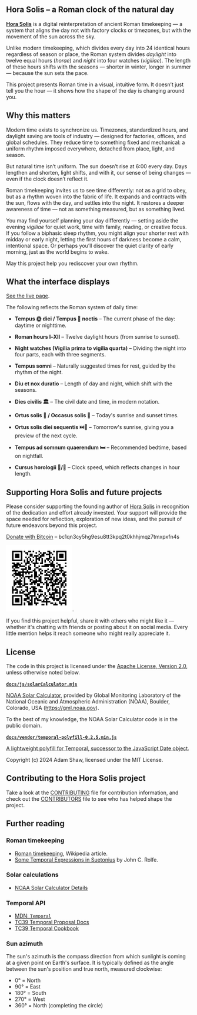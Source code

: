 <!--
  Copyright 2024-2025 Hora Solis project contributors

  Licensed under the Apache License, Version 2.0 (the "License");
  you may not use this file except in compliance with the License.
  You may obtain a copy of the License at

      http://www.apache.org/licenses/LICENSE-2.0

  Unless required by applicable law or agreed to in writing, software
  distributed under the License is distributed on an "AS IS" BASIS,
  WITHOUT WARRANTIES OR CONDITIONS OF ANY KIND, either express or implied.
  See the License for the specific language governing permissions and
  limitations under the License.
-->

## Hora Solis – a Roman clock of the natural day

**[Hora Solis](https://horasolis.github.io)** is a digital reinterpretation of ancient Roman timekeeping — a system that aligns the day not with factory clocks or timezones, but with the movement of the sun across the sky.

Unlike modern timekeeping, which divides every day into 24 identical hours regardless of season or place, the Roman system divides *daylight* into twelve equal hours (*horae*) and *night* into four watches (*vigiliae*). The length of these hours shifts with the seasons — shorter in winter, longer in summer — because the sun sets the pace.

This project presents Roman time in a visual, intuitive form. It doesn’t just tell you the hour — it shows how the shape of the day is changing around you.

## Why this matters

Modern time exists to synchronize us. Timezones, standardized hours, and daylight saving are tools of industry — designed for factories, offices, and global schedules. They reduce time to something fixed and mechanical: a uniform rhythm imposed everywhere, detached from place, light, and season.

But natural time isn’t uniform. The sun doesn’t rise at 6:00 every day. Days lengthen and shorten, light shifts, and with it, our sense of being changes — even if the clock doesn’t reflect it.

Roman timekeeping invites us to see time differently: not as a grid to obey, but as a rhythm woven into the fabric of life. It expands and contracts with the sun, flows with the day, and settles into the night. It restores a deeper awareness of time — not as something measured, but as something lived.

You may find yourself planning your day differently — setting aside the evening *vigiliae* for quiet work, time with family, reading, or creative focus. If you follow a biphasic sleep rhythm, you might align your shorter rest with midday or early night, letting the first hours of darkness become a calm, intentional space. Or perhaps you’ll discover the quiet clarity of early morning, just as the world begins to wake.

May this project help you rediscover your own rhythm.

## What the interface displays

[See the live page](https://horasolis.github.io).

The following reflects the Roman system of daily time:

* **Tempus 🌞 diei / Tempus 🌚 noctis** – The current phase of the day: daytime or nighttime.

* **Roman hours Ⅰ–Ⅻ** – Twelve daylight hours (from sunrise to sunset).

* **Night watches (Vigilia prima to vigilia quarta)** – Dividing the night into four parts, each with three segments.

* **Tempus somni** – Naturally suggested times for rest, guided by the rhythm of the night.

* **Diu et nox duratio** – Length of day and night, which shift with the seasons.

* **Dies civilis 🏛️** – The civil date and time, in modern notation.

* **Ortus solis 🌅 / Occasus solis 🌇** – Today's sunrise and sunset times.

* **Ortus solis diei sequentis ⏭️🌅** – Tomorrow's sunrise, giving you a preview of the next cycle.

* **Tempus ad somnum quaerendum 🛏️** – Recommended bedtime, based on nightfall.

* **Cursus horologii 🐇/🐌** – Clock speed, which reflects changes in hour length.

## Supporting Hora Solis and future projects

Please consider supporting the founding author of [Hora Solis](https://horasolis.github.io) in recognition of the dedication and effort already invested. Your support will provide the space needed for reflection, exploration of new ideas, and the pursuit of future endeavors beyond this project.

[Donate with Bitcoin](bitcoin:bc1qn3cy5hg9esu8tt3kpq2t0khhjmqz7tmxpxfn4s?message=Hora%20Solis%20project%20donation) – bc1qn3cy5hg9esu8tt3kpq2t0khhjmqz7tmxpxfn4s

[![Donate with Bitcoin, QR code](docs/images/donate-link.png)](bitcoin:bc1qn3cy5hg9esu8tt3kpq2t0khhjmqz7tmxpxfn4s?message=Hora%20Solis%20project%20donation "Donate with Bitcoin, QR code").

If you find this project helpful, share it with others who might like it — whether it's chatting with friends or posting about it on social media. Every little mention helps it reach someone who might really appreciate it.

## License

The code in this project is licensed under the [Apache License, Version 2.0](LICENSE), unless otherwise noted below.

**[`docs/js/solarCalculator.mjs`](docs/js/solarCalculator.mjs)**

[NOAA Solar Calculator](https://gml.noaa.gov/grad/solcalc/), provided by Global Monitoring Laboratory of the National Oceanic and Atmospheric Administration (NOAA), Boulder, Colorado, USA (https://gml.noaa.gov).

To the best of my knowledge, the NOAA Solar Calculator code is in the public domain.

**[`docs/vendor/temporal-polyfill-0.2.5.min.js`](docs/vendor/temporal-polyfill-0.2.5.min.js)**

[A lightweight polyfill for Temporal, successor to the JavaScript Date object](https://www.npmjs.com/package/temporal-polyfill).

Copyright (c) 2024 Adam Shaw, licensed under the MIT License.

## Contributing to the Hora Solis project

Take a look at the [CONTRIBUTING](CONTRIBUTING.md) file for contribution information, and check out the [CONTRIBUTORS](CONTRIBUTORS.md) file to see who has helped shape the project.

## Further reading

### Roman timekeeping

* [Roman timekeeping](https://en.wikipedia.org/wiki/Roman_timekeeping), Wikipedia article.
* [Some Temporal Expressions in Suetonius](https://www.jstor.org/stable/261398) by John C. Rolfe.

### Solar calculations

* [NOAA Solar Calculator Details](https://gml.noaa.gov/grad/solcalc/calcdetails.html)

### Temporal API

* [MDN: `Temporal`](https://developer.mozilla.org/en-US/docs/Web/JavaScript/Reference/Global_Objects/Temporal)
* [TC39 Temporal Proposal Docs](https://tc39.es/proposal-temporal/docs/)
* [TC39 Temporal Cookbook](https://tc39.es/proposal-temporal/docs/cookbook.html)

### Sun azimuth

The sun's azimuth is the compass direction from which sunlight is coming at a given point on Earth's surface.
It is typically defined as the angle between the sun's position and true north, measured clockwise:

* 0° = North
* 90° = East
* 180° = South
* 270° = West
* 360° = North (completing the circle)
